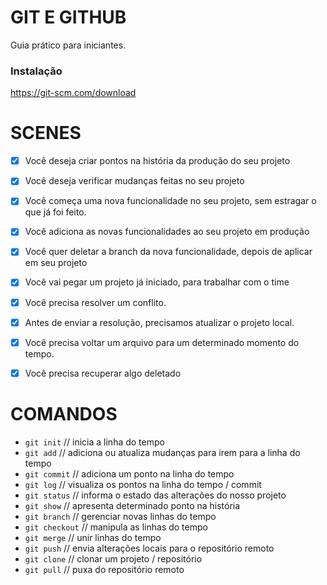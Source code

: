 # GIT E GITHUB

Guia prático para iniciantes.

### Instalação

https://git-scm.com/download

# SCENES

- [x] Você deseja criar pontos na história da produção do seu projeto
- [x] Você deseja verificar mudanças feitas no seu projeto

- [x] Você começa uma nova funcionalidade no seu projeto, sem estragar o que já foi feito.
- [x] Você adiciona as novas funcionalidades ao seu projeto em produção
- [x] Você quer deletar a branch da nova funcionalidade, depois de aplicar em seu projeto

- [x] Você vai pegar um projeto já iniciado, para trabalhar com o time
- [x] Você precisa resolver um conflito.
- [x] Antes de enviar a resolução, precisamos atualizar o projeto local.

- [x] Você precisa voltar um arquivo para um determinado momento do tempo.
- [x] Você precisa recuperar algo deletado

# COMANDOS

* `git init` // inicia a linha do tempo
* `git add` // adiciona ou atualiza mudanças para irem para a linha do tempo
* `git commit` // adiciona um ponto na linha do tempo
* `git log` // visualiza os pontos na linha do tempo / commit
* `git status` // informa o estado das alterações do nosso projeto
* `git show` // apresenta determinado ponto na história
* `git branch` // gerenciar novas linhas do tempo
* `git checkout` // manipula as linhas do tempo
* `git merge` // unir linhas do tempo
* `git push` // envia alterações locais para o repositório remoto
* `git clone` // clonar um projeto / repositório
* `git pull` // puxa do repositório remoto